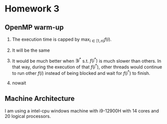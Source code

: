 # Homework 3
## OpenMP warm-up

1. The execution time is capped by $\max_{i\in [1,n)}f(i)$.

1. It will be the same

1. It would be much better when $\exists i^*$ s.t. $f(i^*)$ is much slower than others. In that way, during the execution of that $f(i^*)$, other threads would continue to run other $f(i)$ instead of being blocked and wait for $f(i^*)$ to finish.

1. nowait

## Machine Architecture

I am using a intel-cpu windows machine with i9-12900H with 14 cores and 20 logical processors.
